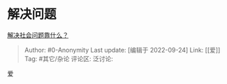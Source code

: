 # 解决问题
[解决社会问题靠什么？](https://www.zhihu.com/question/293685264/answer/487484261)

> Author: #0-Anonymity
> Last update: [编辑于 2022-09-24]
> Link: [[爱]]
> Tag: #其它/杂论
> 评论区:
> 泛讨论:

爱
